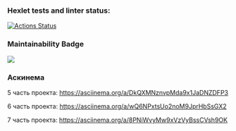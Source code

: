 ### Hexlet tests and linter status:
[![Actions Status](https://github.com/Xrustic/python-project-49/actions/workflows/hexlet-check.yml/badge.svg)](https://github.com/Xrustic/python-project-49/actions)

### Maintainability Badge
<a href="https://codeclimate.com/github/Xrustic/python-project-49/maintainability"><img src="https://api.codeclimate.com/v1/badges/368258a69f6567c3d242/maintainability" /></a>

### Аскинема
5 часть проекта: https://asciinema.org/a/DkQXMNznvpMda9x1JaDNZDFP3

6 часть проекта:  https://asciinema.org/a/wQ6NPxtsUo2noM9JprHbSsGX2

7 часть проекта:  https://asciinema.org/a/8PNiWvyMw9xVzVyBssCVsh9OK
